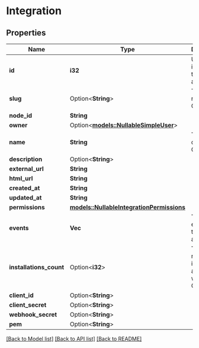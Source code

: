 # Integration

## Properties

Name | Type | Description | Notes
------------ | ------------- | ------------- | -------------
**id** | **i32** | Unique identifier of the GitHub app | 
**slug** | Option<**String**> | The slug name of the GitHub app | [optional]
**node_id** | **String** |  | 
**owner** | Option<[**models::NullableSimpleUser**](nullable-simple-user.md)> |  | 
**name** | **String** | The name of the GitHub app | 
**description** | Option<**String**> |  | 
**external_url** | **String** |  | 
**html_url** | **String** |  | 
**created_at** | **String** |  | 
**updated_at** | **String** |  | 
**permissions** | [**models::NullableIntegrationPermissions**](nullable_integration_permissions.md) |  | 
**events** | **Vec<String>** | The list of events for the GitHub app | 
**installations_count** | Option<**i32**> | The number of installations associated with the GitHub app | [optional]
**client_id** | Option<**String**> |  | [optional]
**client_secret** | Option<**String**> |  | [optional]
**webhook_secret** | Option<**String**> |  | [optional]
**pem** | Option<**String**> |  | [optional]

[[Back to Model list]](../README.md#documentation-for-models) [[Back to API list]](../README.md#documentation-for-api-endpoints) [[Back to README]](../README.md)


